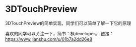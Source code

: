 # 3DTouchPreview
3DTouchPreview的简单实现，同学们可以简单了解一下它的原理

喜欢的同学可以关注一下，简书：枫developer。 链接：https://www.jianshu.com/u/01b7a2dd26e8
